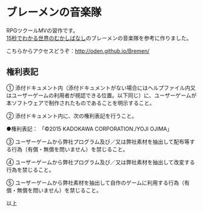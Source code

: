 # ブレーメンの音楽隊

RPGツクールMVの習作です。  
[15秒でわかる世界のむかしばなし](http://www.nicovideo.jp/watch/sm3174651)のブレーメンの音楽隊を参考に作りました。

こちらからアクセスどうぞ：http://oden.github.io/Bremen/

## 権利表記

① 添付ドキュメント内（添付ドキュメントがない場合にはヘルプファイル内又はユーザーゲームの利用者が視認できる位置。以下同じ）に、ユーザーゲームが本ソフトウェアで制作されたものであることを明示すること。

② 添付ドキュメント内に、次の権利表記を行うこと。

●権利表記： 「©2015 KADOKAWA CORPORATION./YOJI OJIMA」

③ ユーザーゲームから弊社プログラム及び／又は弊社素材を抽出して配布等する行為（有償・無償を問いません）を禁じること。

④ ユーザーゲームから弊社プログラム及び／又は弊社素材を抽出して改変する行為を禁じること。

⑤ ユーザーゲームから弊社素材を抽出して自作のゲームに利用する行為（有償・無償を問いません）を禁じること。

以上
